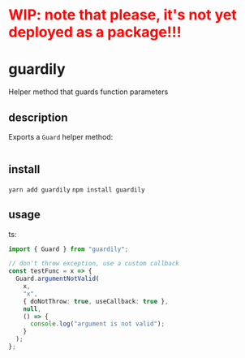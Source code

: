 # <span style='color: red'>WIP: note that please, it's not yet deployed as a package!!!</span>

# guardily

Helper method that guards function parameters

## description

Exports a `Guard` helper method:

```javascript
```

## install

`yarn add guardily`
`npm install guardily`

## usage

ts:

```typescript
import { Guard } from "guardily";

// don't throw exception, use a custom callback
const testFunc = x => {
  Guard.argumentNotValid(
    x,
    "x",
    { doNotThrow: true, useCallback: true },
    null,
    () => {
      console.log("argument is not valid");
    }
  );
};
```
